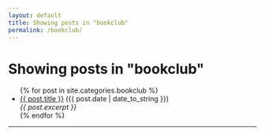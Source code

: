 ```yaml
---
layout: default
title: Showing posts in "bookclub"
permalink: /bookclub/
---
```


<h1>Showing posts in "bookclub"</h1>

<ul>
  {% for post in site.categories.bookclub %}
    <li><a href="{{ post.url }}">{{ post.title }}</a> ({{ post.date | date_to_string }})<br>
      <i>{{ post.excerpt }}</i>
    </li>
  {% endfor %}
</ul>
<hr>
